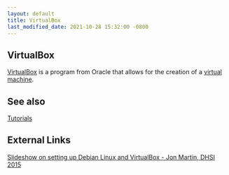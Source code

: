 ```yaml
---
layout: default
title: VirtualBox
last_modified_date: 2021-10-28 15:32:00 -0800
---
```



## VirtualBox

[VirtualBox](https://www.virtualbox.org/) is a program from Oracle that allows for the creation of a [virtual machine](https://en.wikipedia.org/wiki/Virtual_machine).

See also
--------

[Tutorials](../../tutorials/Tutorials%20and%20Setup%20Guides/)

External Links
--------------

[Slideshow on setting up Debian Linux and VirtualBox - Jon Martin, DHSI 2015](http://prezi.com/l6znv2squxxu/?utm_campaign=share&utm_medium=copy&rc=ex0share)